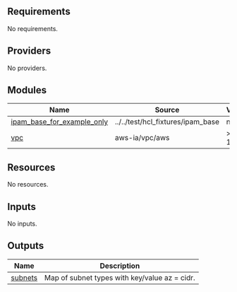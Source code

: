 <!-- BEGIN_TF_DOCS -->
## Requirements

No requirements.

## Providers

No providers.

## Modules

| Name | Source | Version |
|------|--------|---------|
| <a name="module_ipam_base_for_example_only"></a> [ipam\_base\_for\_example\_only](#module\_ipam\_base\_for\_example\_only) | ../../test/hcl_fixtures/ipam_base | n/a |
| <a name="module_vpc"></a> [vpc](#module\_vpc) | aws-ia/vpc/aws | >= 1.0.0 |

## Resources

No resources.

## Inputs

No inputs.

## Outputs

| Name | Description |
|------|-------------|
| <a name="output_subnets"></a> [subnets](#output\_subnets) | Map of subnet types with key/value az = cidr. |
<!-- END_TF_DOCS -->